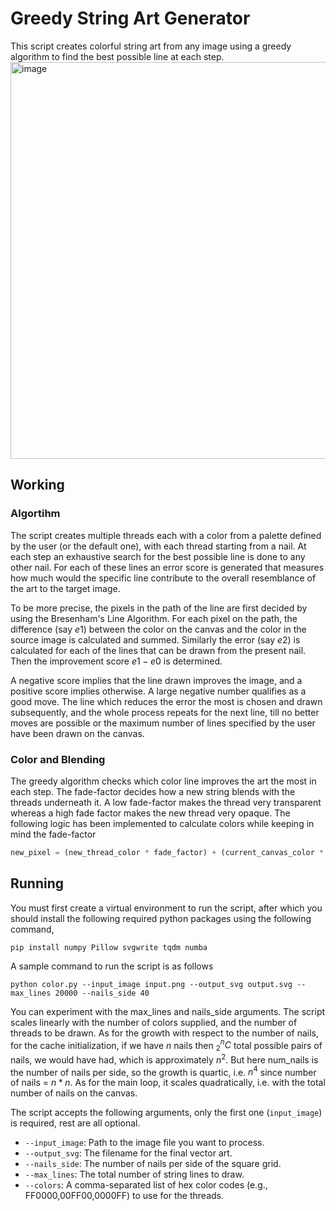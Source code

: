 # Greedy String Art Generator
This script creates colorful string art from any image using a greedy algorithm to find the best possible line at each step.
<img width="637" height="635" alt="image" src="https://github.com/user-attachments/assets/9d470d01-4a24-4b24-9d51-8c3555381612" />
## Working
### Algortihm
The script creates multiple threads each with a color from a palette defined by the user (or the default one), with each thread starting from a nail. At each step an exhaustive search for the best possible line is done to any other nail. For each of these lines an error score is generated that measures how much would the specific line contribute to the overall resemblance of the art to the target image.

To be more precise, the pixels in the path of the line are first decided by using the Bresenham's Line Algorithm. For each pixel on the path, the difference (say $e1$) between the color on the canvas and the color in the source image is calculated and summed. Similarly the error (say $e2$) is calculated for each of the lines that can be drawn from the present nail. Then the improvement score $e1 - e0$ is determined.

A negative score implies that the line drawn improves the image, and a positive score implies otherwise. A large negative number qualifies as a good move. The line which reduces the error the most is chosen and drawn subsequently, and the whole process repeats for the next line, till no better moves are possible or the maximum number of lines specified by the user have been drawn on the canvas.

### Color and Blending
The greedy algorithm checks which color line improves the art the most in each step. The fade-factor decides how a new string blends with the threads underneath it. A low fade-factor makes the thread very transparent whereas a high fade factor makes the new thread very opaque. The following logic has been implemented to calculate colors while keeping in mind the fade-factor

```python
new_pixel = (new_thread_color * fade_factor) + (current_canvas_color * (1 - fade_factor))
```

## Running 
You must first create a virtual environment to run the script, after which you should install the following required python packages using the following command,
```
pip install numpy Pillow svgwrite tqdm numba
```
A sample command to run the script is as follows
```
python color.py --input_image input.png --output_svg output.svg --max_lines 20000 --nails_side 40
```
You can experiment with the max_lines and nails_side arguments. The script scales linearly with the number of colors supplied, and the number of threads to be drawn. As for the growth with respect to the number of nails, for the cache initialization, if we have $n$ nails then $^n_2 C$ total possible pairs of nails, we would have had, which is approximately $n^2$. But here num_nails is the number of nails per side, so the growth is quartic, i.e. $n^4$ since number of nails = $n*n$. As for the main loop, it scales quadratically, i.e. with the total number of nails on the canvas.

The script accepts the following arguments, only the first one (`input_image`) is required, rest are all optional. 
- `--input_image`: Path to the image file you want to process.
- `--output_svg`: The filename for the final vector art.
- `--nails_side`: The number of nails per side of the square grid.
- `--max_lines`: The total number of string lines to draw.
- `--colors`: A comma-separated list of hex color codes (e.g., FF0000,00FF00,0000FF) to use for the threads.

